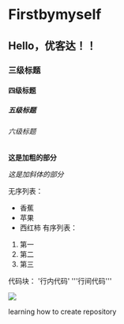 # Firstbymyself
## Hello，优客达！！
### 三级标题
#### 四级标题
##### 五级标题
###### 六级标题

**这是加粗的部分**

*这是加斜体的部分*

无序列表：
* 香蕉
* 苹果
* 西红柿
有序列表：
1. 第一
1. 第二
1. 第三 

代码块：
'行内代码'
'''行间代码'''

![](https://qgt-style.oss-cn-hangzhou.aliyuncs.com/newcoursep4/g1/g1-2-2/tenor.gif)

learning how to create repository
